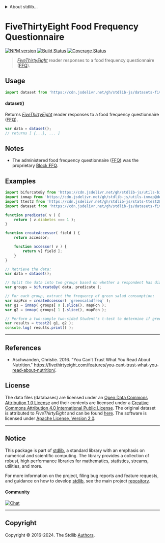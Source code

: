 <!--

@license Apache-2.0

Copyright (c) 2019 The Stdlib Authors.

Licensed under the Apache License, Version 2.0 (the "License");
you may not use this file except in compliance with the License.
You may obtain a copy of the License at

   http://www.apache.org/licenses/LICENSE-2.0

Unless required by applicable law or agreed to in writing, software
distributed under the License is distributed on an "AS IS" BASIS,
WITHOUT WARRANTIES OR CONDITIONS OF ANY KIND, either express or implied.
See the License for the specific language governing permissions and
limitations under the License.

-->


<details>
  <summary>
    About stdlib...
  </summary>
  <p>We believe in a future in which the web is a preferred environment for numerical computation. To help realize this future, we've built stdlib. stdlib is a standard library, with an emphasis on numerical and scientific computation, written in JavaScript (and C) for execution in browsers and in Node.js.</p>
  <p>The library is fully decomposable, being architected in such a way that you can swap out and mix and match APIs and functionality to cater to your exact preferences and use cases.</p>
  <p>When you use stdlib, you can be absolutely certain that you are using the most thorough, rigorous, well-written, studied, documented, tested, measured, and high-quality code out there.</p>
  <p>To join us in bringing numerical computing to the web, get started by checking us out on <a href="https://github.com/stdlib-js/stdlib">GitHub</a>, and please consider <a href="https://opencollective.com/stdlib">financially supporting stdlib</a>. We greatly appreciate your continued support!</p>
</details>

# FiveThirtyEight Food Frequency Questionnaire

[![NPM version][npm-image]][npm-url] [![Build Status][test-image]][test-url] [![Coverage Status][coverage-image]][coverage-url] <!-- [![dependencies][dependencies-image]][dependencies-url] -->

> [_FiveThirtyEight_][fivethirtyeight-nutrition-studies] reader responses to a food frequency questionnaire ([FFQ][ffq]).



<section class="usage">

## Usage

```javascript
import dataset from 'https://cdn.jsdelivr.net/gh/stdlib-js/datasets-fivethirtyeight-ffq@deno/mod.js';
```

#### dataset()

Returns [_FiveThirtyEight_][fivethirtyeight-nutrition-studies] reader responses to a food frequency questionnaire ([FFQ][ffq]).

```javascript
var data = dataset();
// returns [ {...}, ... ]
```

</section>

<!-- /.usage -->

<section class="notes">

## Notes

-   The administered food frequency questionnaire ([FFQ][ffq]) was the proprietary [Block FFQ][block-ffq].

</section>

<!-- /.examples -->

<section class="examples">

## Examples

<!-- eslint no-undef: "error" -->

```javascript
import bifurcateBy from 'https://cdn.jsdelivr.net/gh/stdlib-js/utils-bifurcate-by@deno/mod.js';
import inmap from 'https://cdn.jsdelivr.net/gh/stdlib-js/utils-inmap@deno/mod.js';
import ttest2 from 'https://cdn.jsdelivr.net/gh/stdlib-js/stats-ttest2@deno/mod.js';
import dataset from 'https://cdn.jsdelivr.net/gh/stdlib-js/datasets-fivethirtyeight-ffq@deno/mod.js';

function predicate( v ) {
    return ( v.diabetes === 1 );
}

function createAccessor( field ) {
    return accessor;

    function accessor( v ) {
        return v[ field ];
    }
}

// Retrieve the data:
var data = dataset();

// Split the data into two groups based on whether a respondent has diabetes:
var groups = bifurcateBy( data, predicate );

// For each group, extract the frequency of green salad consumption:
var mapFcn = createAccessor( 'greensaladfreq' );
var g1 = inmap( groups[ 0 ].slice(), mapFcn );
var g2 = inmap( groups[ 1 ].slice(), mapFcn );

// Perform a two-sample two-sided Student's t-test to determine if green salad consumption is different between the two groups:
var results = ttest2( g1, g2 );
console.log( results.print() );
```

</section>

<!-- /.examples -->



* * *

<section class="references">

## References

-   Aschwanden, Christie. 2016. "You Can't Trust What You Read About Nutrition." <https://fivethirtyeight.com/features/you-cant-trust-what-you-read-about-nutrition/>.

</section>

<!-- /.references -->

<!-- <license> -->

## License

The data files (databases) are licensed under an [Open Data Commons Attribution 1.0 License][odc-by-1.0] and their contents are licensed under a [Creative Commons Attribution 4.0 International Public License][cc-by-4.0]. The original dataset is attributed to _FiveThirtyEight_ and can be found [here][fivethirtyeight-nutrition-studies]. The software is licensed under [Apache License, Version 2.0][apache-license].

<!-- </license> -->

<!-- Section for related `stdlib` packages. Do not manually edit this section, as it is automatically populated. -->

<section class="related">

</section>

<!-- /.related -->

<!-- Section for all links. Make sure to keep an empty line after the `section` element and another before the `/section` close. -->


<section class="main-repo" >

* * *

## Notice

This package is part of [stdlib][stdlib], a standard library with an emphasis on numerical and scientific computing. The library provides a collection of robust, high performance libraries for mathematics, statistics, streams, utilities, and more.

For more information on the project, filing bug reports and feature requests, and guidance on how to develop [stdlib][stdlib], see the main project [repository][stdlib].

#### Community

[![Chat][chat-image]][chat-url]

---

## Copyright

Copyright &copy; 2016-2024. The Stdlib [Authors][stdlib-authors].

</section>

<!-- /.stdlib -->

<!-- Section for all links. Make sure to keep an empty line after the `section` element and another before the `/section` close. -->

<section class="links">

[npm-image]: http://img.shields.io/npm/v/@stdlib/datasets-fivethirtyeight-ffq.svg
[npm-url]: https://npmjs.org/package/@stdlib/datasets-fivethirtyeight-ffq

[test-image]: https://github.com/stdlib-js/datasets-fivethirtyeight-ffq/actions/workflows/test.yml/badge.svg?branch=v0.2.0
[test-url]: https://github.com/stdlib-js/datasets-fivethirtyeight-ffq/actions/workflows/test.yml?query=branch:v0.2.0

[coverage-image]: https://img.shields.io/codecov/c/github/stdlib-js/datasets-fivethirtyeight-ffq/main.svg
[coverage-url]: https://codecov.io/github/stdlib-js/datasets-fivethirtyeight-ffq?branch=main

<!--

[dependencies-image]: https://img.shields.io/david/stdlib-js/datasets-fivethirtyeight-ffq.svg
[dependencies-url]: https://david-dm.org/stdlib-js/datasets-fivethirtyeight-ffq/main

-->

[chat-image]: https://img.shields.io/gitter/room/stdlib-js/stdlib.svg
[chat-url]: https://app.gitter.im/#/room/#stdlib-js_stdlib:gitter.im

[stdlib]: https://github.com/stdlib-js/stdlib

[stdlib-authors]: https://github.com/stdlib-js/stdlib/graphs/contributors

[cli-section]: https://github.com/stdlib-js/datasets-fivethirtyeight-ffq#cli
[cli-url]: https://github.com/stdlib-js/datasets-fivethirtyeight-ffq/tree/cli
[@stdlib/datasets-fivethirtyeight-ffq]: https://github.com/stdlib-js/datasets-fivethirtyeight-ffq/tree/main

[umd]: https://github.com/umdjs/umd
[es-module]: https://developer.mozilla.org/en-US/docs/Web/JavaScript/Guide/Modules

[deno-url]: https://github.com/stdlib-js/datasets-fivethirtyeight-ffq/tree/deno
[deno-readme]: https://github.com/stdlib-js/datasets-fivethirtyeight-ffq/blob/deno/README.md
[umd-url]: https://github.com/stdlib-js/datasets-fivethirtyeight-ffq/tree/umd
[umd-readme]: https://github.com/stdlib-js/datasets-fivethirtyeight-ffq/blob/umd/README.md
[esm-url]: https://github.com/stdlib-js/datasets-fivethirtyeight-ffq/tree/esm
[esm-readme]: https://github.com/stdlib-js/datasets-fivethirtyeight-ffq/blob/esm/README.md
[branches-url]: https://github.com/stdlib-js/datasets-fivethirtyeight-ffq/blob/main/branches.md

[odc-by-1.0]: http://opendatacommons.org/licenses/by/1.0/

[cc-by-4.0]: http://creativecommons.org/licenses/by/4.0/

[apache-license]: https://www.apache.org/licenses/LICENSE-2.0

[csv]: https://tools.ietf.org/html/rfc4180

[fivethirtyeight-nutrition-studies]: https://fivethirtyeight.com/features/you-cant-trust-what-you-read-about-nutrition/

[block-ffq]: https://nutritionquest.com/assessment/list-of-questionnaires-and-screeners/

[ffq]: https://en.wikipedia.org/wiki/Food_frequency_questionnaire

</section>

<!-- /.links -->

